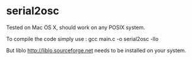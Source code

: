 # serial2osc

Tested on Mac OS X, should work on any POSIX system.

To compile the code simply use : gcc main.c -o serial2osc -llo

But liblo <http://liblo.sourceforge.net> needs to be installed on your system.

